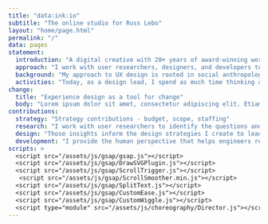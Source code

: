 ```yaml
---
title: "data:ink:io"
subtitle: "The online studio for Russ Lebo"
layout: "home/page.html"
permalink: "/"
data: pages
statement:
  introduction: "A digital creative with 20+ years of award-winning work"
  approach: "I work with user researchers, designers, and developers to deliver digital products and services. I approach design challenges from a systems perspective, using ethnographic methods of inquiry to uncover the common thread connecting patterns of human behavior."
  background: "My approach to UX design is rooted in social anthropology. As a student I explored the ongoing dialog between language, tool use, and human behavior. Those years spent studying the interrelationships between different models of the human being continue to shape my values and methods as a designer today."
  activities: "Today, as a design lead, I spend as much time thinking about UI pixels and UX flows as I do sitting in workshops and boardrooms, discussing clients’ needs, technical constraints, product strategy, and business objectives. I encourage my teams to play, remix, and look at things sideways—using customer and business insights, brand, storytelling, and human centered design to deliver award-winning digital design solutions."
change:
  title: "Experience design as a tool for change"
  body: "Lorem ipsum dolor sit amet, consectetur adipiscing elit. Etiam ullamcorper sollicitudin feugiat. Curabitur congue metus ut bibendum commodo. Proin rhoncus suscipit mollis. Cras euismod eu odio a molestie. Sed bibendum eros fermentum, volutpat mauris eu, sollicitudin dui. Integer sit amet rhoncus tortor. Donec luctus id metus vel suscipit. Curabitur et massa in mauris ullamcorper congue in nec sem. Morbi facilisis scelerisque ex, non sollicitudin urna dictum imperdiet."
contributions:
  strategy: "Strategy contributions - budget, scope, staffing"
  research: "I work with user researchers to identify the questions and hypotheses that will uncover insights into human behavior."
  design: "Those insights inform the design strategies I create to lead designers to solutions."
  development: "I provide the human perspective that helps engineers realize what is possible"
scripts: >
  <script src="/assets/js/gsap/gsap.js"></script>
  <script src="/assets/js/gsap/DrawSVGPlugin.js"></script>
  <script src="/assets/js/gsap/ScrollTrigger.js"></script>
   <script src="/assets/js/gsap/ScrollSmoother.min.js"></script>
  <script src="/assets/js/gsap/SplitText.js"></script>
  <script src="/assets/js/gsap/CustomEase.js"></script>
  <script src="/assets/js/gsap/CustomWiggle.js"></script>
  <script type="module" src="/assets/js/choreography/Director.js"></script>
---
```


<!-- @format -->
